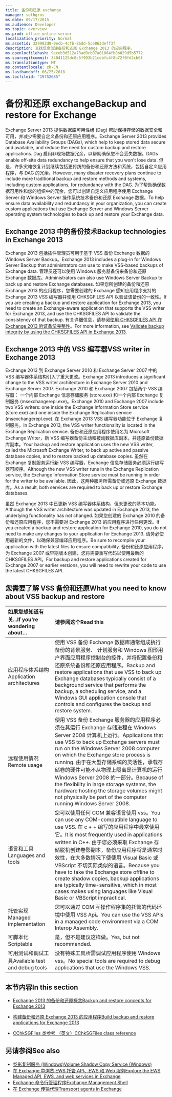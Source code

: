 ```yaml
---
title: 备份和还原 exchange
manager: sethgros
ms.date: 09/17/2015
ms.audience: Developer
ms.topic: overview
ms.prod: office-online-server
localization_priority: Normal
ms.assetid: 329902d9-0ecb-4cfb-86dd-5ce863deff3f
description: 查找信息创建备份和还原 Exchange 2013 的应用程序。
ms.openlocfilehash: 9eceb3d512a73ad9cb07a01864fb8b029d5b5772
ms.sourcegitcommit: 34041125dc8c5f993b21cebfc4f8b72f0fd2cb6f
ms.translationtype: MT
ms.contentlocale: zh-CN
ms.lasthandoff: 06/25/2018
ms.locfileid: "19752685"
---
```

# <a name="backup-and-restore-for-exchange"></a><span data-ttu-id="61cc1-103">备份和还原 exchange</span><span class="sxs-lookup"><span data-stu-id="61cc1-103">Backup and restore for Exchange</span></span>
  
<span data-ttu-id="61cc1-104">Exchange Server 2013 提供数据库可用性组 (Dag) 帮助保持存储的数据安全和可用，并减少需要自定义备份和还原应用程序。</span><span class="sxs-lookup"><span data-stu-id="61cc1-104">Exchange Server 2013 provides Database Availability Groups (DAGs), which help to keep stored data secure and available, and reduce the need for custom backup and restore applications.</span></span> <span data-ttu-id="61cc1-105">Dag 启用非现场数据冗余，以帮助确保您不会丢失数据。</span><span class="sxs-lookup"><span data-stu-id="61cc1-105">DAGs enable off-site data redundancy to help ensure that you won't lose data.</span></span> <span data-ttu-id="61cc1-106">但是，许多灾难恢复计划继续包括更传统的备份和还原方法和系统，包括自定义应用程序，与 DAG 的冗余。</span><span class="sxs-lookup"><span data-stu-id="61cc1-106">However, many disaster recovery plans continue to include more traditional backup and restore methods and systems, including custom applications, for redundancy with the DAG.</span></span> <span data-ttu-id="61cc1-107">为了帮助确保数据可用性和您的组织中的冗余，您可以创建自定义应用程序使用 Exchange Server 和 Windows Server 操作系统技术备份和还原 Exchange 数据。</span><span class="sxs-lookup"><span data-stu-id="61cc1-107">To help ensure data availability and redundancy in your organization, you can create custom applications that use Exchange Server and Windows Server operating system technologies to back up and restore your Exchange data.</span></span>

<span data-ttu-id="61cc1-108"><a name="bk_plugin"> </a></span><span class="sxs-lookup"><span data-stu-id="61cc1-108"></span></span>

## <a name="backup-technologies-in-exchange-2013"></a><span data-ttu-id="61cc1-109">Exchange 2013 中的备份技术</span><span class="sxs-lookup"><span data-stu-id="61cc1-109">Backup technologies in Exchange 2013</span></span>

<span data-ttu-id="61cc1-110">Exchange 2013 包括插件管理员可用于基于 VSS 备份 Exchange 数据的 Windows Server Backup。</span><span class="sxs-lookup"><span data-stu-id="61cc1-110">Exchange 2013 includes a plug-in for Windows Server Backup that administrators can use to make VSS-based backups of Exchange data.</span></span> <span data-ttu-id="61cc1-111">管理员还可以使用 Windows 服务器备份来备份和还原 Exchange 数据库。</span><span class="sxs-lookup"><span data-stu-id="61cc1-111">Administrators can also use Windows Server Backup to back up and restore Exchange databases.</span></span> <span data-ttu-id="61cc1-112">如果您所创建的备份和还原 Exchange 2013 的应用程序，您需要创建的 Exchange 感知应用程序支持的 Exchange 2013 VSS 编写器并使用 CHKSGFILES API 以验证该备份的一致性。</span><span class="sxs-lookup"><span data-stu-id="61cc1-112">If you are creating a backup and restore application for Exchange 2013, you need to create an Exchange-aware application that supports the VSS writer for Exchange 2013, and use the CHKSGFILES API to validate the consistency of that backup.</span></span> <span data-ttu-id="61cc1-113">有关详细信息，请参阅[使用 CHKSGFILES API 在 Exchange 2013 验证备份完整性](how-to-validate-backup-integrity-by-using-the-chksgfiles-api-in-exchange.md)。</span><span class="sxs-lookup"><span data-stu-id="61cc1-113">For more information, see [Validate backup integrity by using the CHKSGFILES API in Exchange 2013](how-to-validate-backup-integrity-by-using-the-chksgfiles-api-in-exchange.md).</span></span>

<span data-ttu-id="61cc1-114"><a name="bk_vsswriter"> </a></span><span class="sxs-lookup"><span data-stu-id="61cc1-114"></span></span>

## <a name="vss-writer-in-exchange-2013"></a><span data-ttu-id="61cc1-115">Exchange 2013 中的 VSS 编写器</span><span class="sxs-lookup"><span data-stu-id="61cc1-115">VSS writer in Exchange 2013</span></span>

<span data-ttu-id="61cc1-116">Exchange 2013 到 Exchange Server 2010 和 Exchange Server 2007 中的 VSS 编写器体系结构引入了重大更改。</span><span class="sxs-lookup"><span data-stu-id="61cc1-116">Exchange 2013 introduces a significant change to the VSS writer architecture in Exchange Server 2010 and Exchange Server 2007.</span></span> <span data-ttu-id="61cc1-117">Exchange 2010 和 Exchange 2007 包括两个 VSS 编写器： 一个内部 Exchange 信息存储服务 (store.exe) 和一个内部 Exchange 复制服务 (msexchangerepl.exe)。</span><span class="sxs-lookup"><span data-stu-id="61cc1-117">Exchange 2010 and Exchange 2007 include two VSS writers: one inside the Exchange Information Store service (store.exe) and one inside the Exchange Replication service (msexchangerepl.exe).</span></span> <span data-ttu-id="61cc1-118">在 Exchange 2013 VSS 编写器功能位于 Exchange 复制服务。</span><span class="sxs-lookup"><span data-stu-id="61cc1-118">In Exchange 2013, the VSS writer functionality is located in the Exchange Replication service.</span></span> <span data-ttu-id="61cc1-119">备份和还原应用程序使用名为 Microsoft Exchange Writer，新 VSS 编写器备份主动和被动数据库副本，并还原备份数据库副本。</span><span class="sxs-lookup"><span data-stu-id="61cc1-119">Your backup and restore application uses the new VSS writer, called the Microsoft Exchange Writer, to back up active and passive database copies, and to restore backed up database copies.</span></span> <span data-ttu-id="61cc1-120">虽然在 Exchange 复制服务运行新 VSS 编写器，Exchange 信息存储服务必须运行编写器可顺序。</span><span class="sxs-lookup"><span data-stu-id="61cc1-120">Although the new VSS writer runs in the Exchange Replication service, the Exchange Information Store service must be running in order for the writer to be available.</span></span> <span data-ttu-id="61cc1-121">因此，这两种服务所需备份或还原 Exchange 数据库。</span><span class="sxs-lookup"><span data-stu-id="61cc1-121">As a result, both services are required to back up or restore Exchange databases.</span></span>
  
<span data-ttu-id="61cc1-122">虽然 Exchange 2013 中已更新 VSS 编写器体系结构，但未更改的基本功能。</span><span class="sxs-lookup"><span data-stu-id="61cc1-122">Although the VSS writer architecture was updated in Exchange 2013, the underlying functionality has not changed.</span></span> <span data-ttu-id="61cc1-123">如果您创建的 Exchange 2010 的备份和还原应用程序，您不需要对 Exchange 2013 的应用程序进行任何更改。</span><span class="sxs-lookup"><span data-stu-id="61cc1-123">If you created a backup and restore application for Exchange 2010, you do not need to make any changes to your application for Exchange 2013.</span></span> <span data-ttu-id="61cc1-124">请务必使用最新的文件，以确保兼容编译应用程序。</span><span class="sxs-lookup"><span data-stu-id="61cc1-124">Be sure to recompile your application with the latest files to ensure compatibility.</span></span> <span data-ttu-id="61cc1-125">备份和还原应用程序，为 Exchange 2007 或早期版本创建，您将需要重写代码以使用最新的 CHKSGFILES API。</span><span class="sxs-lookup"><span data-stu-id="61cc1-125">For backup and restore applications created for Exchange 2007 or earlier versions, you will need to rewrite your code to use the latest CHKSGFILES API.</span></span>
  
## <a name="what-you-need-to-know-about-vss-backup-and-restore"></a><span data-ttu-id="61cc1-126">您需要了解 VSS 备份和还原</span><span class="sxs-lookup"><span data-stu-id="61cc1-126">What you need to know about VSS backup and restore</span></span>

|<span data-ttu-id="61cc1-127">如果您想知道有关...</span><span class="sxs-lookup"><span data-stu-id="61cc1-127">If you're wondering about…</span></span>|<span data-ttu-id="61cc1-128">请参阅这个</span><span class="sxs-lookup"><span data-stu-id="61cc1-128">Read this</span></span>|
|:-----|:-----|
|<span data-ttu-id="61cc1-129">应用程序体系结构</span><span class="sxs-lookup"><span data-stu-id="61cc1-129">Application architectures</span></span>  <br/> |<span data-ttu-id="61cc1-130">使用 VSS 备份 Exchange 数据库通常组成执行备份的背景服务、 计划服务和 Windows 图形用户界面应用程序控制台的控件，并将配置备份和还原系统备份和还原应用程序。</span><span class="sxs-lookup"><span data-stu-id="61cc1-130">Backup and restore applications that use VSS to back up Exchange databases typically consist of a background service that performs the backup, a scheduling service, and a Windows GUI application console that controls and configures the backup and restore system.</span></span>  <br/> |
|<span data-ttu-id="61cc1-131">远程使用情况</span><span class="sxs-lookup"><span data-stu-id="61cc1-131">Remote usage</span></span>  <br/> |<span data-ttu-id="61cc1-132">使用 VSS 备份 Exchange 服务器的应用程序必须在其运行 Exchange 存储进程在 Windows Server 2008 计算机上运行。</span><span class="sxs-lookup"><span data-stu-id="61cc1-132">Applications that use VSS to back up Exchange servers must run on the Windows Server 2008 computer on which the Exchange store process is running.</span></span> <span data-ttu-id="61cc1-133">由于在大型存储系统的灵活性，承载存储卷的硬件可能不从物理上隔离是计算机的运行 Windows Server 2008 的一部分。</span><span class="sxs-lookup"><span data-stu-id="61cc1-133">Because of the flexibility in large storage systems, the hardware hosting the storage volumes might not physically be part of the computer running Windows Server 2008.</span></span>  <br/> |
|<span data-ttu-id="61cc1-134">语言和工具</span><span class="sxs-lookup"><span data-stu-id="61cc1-134">Languages and tools</span></span>  <br/> |<span data-ttu-id="61cc1-135">您可以使用任何 COM 兼容语言使用 vss。</span><span class="sxs-lookup"><span data-stu-id="61cc1-135">You can use any COM-compatible language to use VSS.</span></span> <span data-ttu-id="61cc1-136">在 c + + 编写的应用程序中最常使用它。</span><span class="sxs-lookup"><span data-stu-id="61cc1-136">It is most frequently used in applications written in C++.</span></span> <span data-ttu-id="61cc1-137">由于您必须采取 Exchange 存储脱机创建卷影副本，备份应用程序将是通常时效性，在大多数情况下使使用 Visual Basic 或 VBScript 不切实际类似的语言。</span><span class="sxs-lookup"><span data-stu-id="61cc1-137">Because you have to take the Exchange store offline to create shadow copies, backup applications are typically time-sensitive, which in most cases makes using languages like Visual Basic or VBScript impractical.</span></span>  <br/> |
|<span data-ttu-id="61cc1-138">托管实现</span><span class="sxs-lookup"><span data-stu-id="61cc1-138">Managed implementation</span></span>  <br/> |<span data-ttu-id="61cc1-139">您可以通过 COM 互操作程序集的托管的代码环境中使用 VSS Api。</span><span class="sxs-lookup"><span data-stu-id="61cc1-139">You can use the VSS APIs in a managed code environment via a COM Interop Assembly.</span></span>  <br/> |
|<span data-ttu-id="61cc1-140">可脚本化</span><span class="sxs-lookup"><span data-stu-id="61cc1-140">Scriptable</span></span>  <br/> |<span data-ttu-id="61cc1-141">是，但不是建议这样做。</span><span class="sxs-lookup"><span data-stu-id="61cc1-141">Yes, but not recommended.</span></span>  <br/> |
|<span data-ttu-id="61cc1-142">可用测试和调试工具</span><span class="sxs-lookup"><span data-stu-id="61cc1-142">Available test and debug tools</span></span>  <br/> |<span data-ttu-id="61cc1-143">没有特殊工具所需调试应用程序使用 Windows vss。</span><span class="sxs-lookup"><span data-stu-id="61cc1-143">No special tools are required to debug applications that use the Windows VSS.</span></span>  <br/> |
   
## <a name="in-this-section"></a><span data-ttu-id="61cc1-144">本节内容</span><span class="sxs-lookup"><span data-stu-id="61cc1-144">In this section</span></span>

- [<span data-ttu-id="61cc1-145">Exchange 2013 的备份和还原概念</span><span class="sxs-lookup"><span data-stu-id="61cc1-145">Backup and restore concepts for Exchange 2013</span></span>](backup-and-restore-concepts-for-exchange-2013.md)
    
- [<span data-ttu-id="61cc1-146">构建备份和还原 Exchange 2013 的应用程序</span><span class="sxs-lookup"><span data-stu-id="61cc1-146">Build backup and restore applications for Exchange 2013</span></span>](build-backup-and-restore-applications-for-exchange-2013.md)
    
- [<span data-ttu-id="61cc1-147">CChkSGFiles 类参考 （英文）</span><span class="sxs-lookup"><span data-stu-id="61cc1-147">CChkSGFiles class reference</span></span>](cchksgfiles-class-reference.md)
    
## <a name="see-also"></a><span data-ttu-id="61cc1-148">另请参阅</span><span class="sxs-lookup"><span data-stu-id="61cc1-148">See also</span></span>

- [<span data-ttu-id="61cc1-149">卷影复制服务 (Windows)</span><span class="sxs-lookup"><span data-stu-id="61cc1-149">Volume Shadow Copy Service (Windows)</span></span>](http://msdn.microsoft.com/en-us/library/windows/desktop/bb968832%28v=vs.85%29.aspx)   
- [<span data-ttu-id="61cc1-150">在 Exchange 中浏览 EWS 托管 API、EWS 和 Web 服务</span><span class="sxs-lookup"><span data-stu-id="61cc1-150">Explore the EWS Managed API, EWS, and web services in Exchange</span></span>](../exchange-web-services/explore-the-ews-managed-api-ews-and-web-services-in-exchange.md)  
- [<span data-ttu-id="61cc1-151">Exchange 命令行管理程序</span><span class="sxs-lookup"><span data-stu-id="61cc1-151">Exchange Management Shell</span></span>](../management/exchange-management-shell.md)   
- [<span data-ttu-id="61cc1-152">在 Exchange 传输代理</span><span class="sxs-lookup"><span data-stu-id="61cc1-152">Transport agents in Exchange</span></span>](../transport-agents/transport-agents-in-exchange-2013.md) 
    

